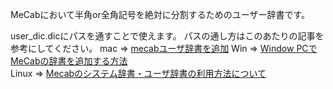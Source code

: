 MeCabにおいて半角or全角記号を絶対に分割するためのユーザー辞書です。

user\_dic.dicにパスを通すことで使えます。 
パスの通し方はこのあたりの記事を参考にしてください。 
mac => [mecabユーザ辞書を追加](https://qiita.com/takaheraw@github/items/286cdb27887bd00e2245) 
Win => [Window PCでMeCabの辞書を追加する方法](https://winlabo.com/post-1601)  
Linux => [Mecabのシステム辞書・ユーザ辞書の利用方法について](https://qiita.com/hiro0217/items/cfcf801023c0b5e8b1c6)
